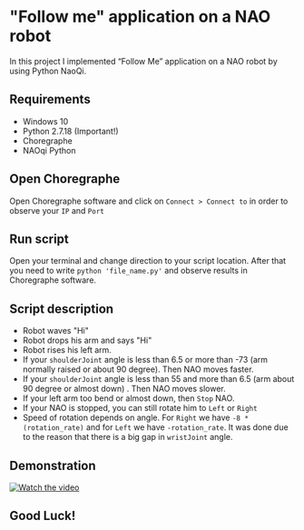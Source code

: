 # "Follow me" application on a NAO robot
In this project I implemented “Follow Me” application on a NAO robot by using Python NaoQi. 

## Requirements
* Windows 10
* Python 2.7.18 (Important!)
* Choregraphe
* NAOqi Python

## Open Choregraphe
Open Choregraphe software and click on `Connect > Connect to` in order to observe your `IP` and `Port`

## Run script
Open your terminal and change direction to your script location. After that you need to write `python 'file_name.py'` and observe results in Choregraphe software.

## Script description
* Robot waves "Hi"
* Robot drops his arm and says "Hi"
* Robot rises his left arm.
* If your `shoulderJoint` angle is less than 6.5 or more than -73 (arm normally raised or about 90 degree). Then NAO moves faster.
* If your `shoulderJoint` angle is less than 55 and more than 6.5 (arm about 90 degree or almost down) . Then NAO moves slower. 
* If your left arm too bend or almost down, then `Stop` NAO.
* If your NAO is stopped, you can still rotate him to `Left` or `Right`
* Speed of rotation depends on angle. For `Right` we have `-8 * (rotation_rate)` and for `Left` we have `-rotation_rate`. It was done due to the reason that there is a big gap in `wristJoint` angle.

## Demonstration
[![Watch the video](http://i3.ytimg.com/vi/fKJJajUK_WE/hqdefault.jpg)](https://www.youtube.com/watch?v=fKJJajUK_WE&feature=youtu.be)

## Good Luck!
